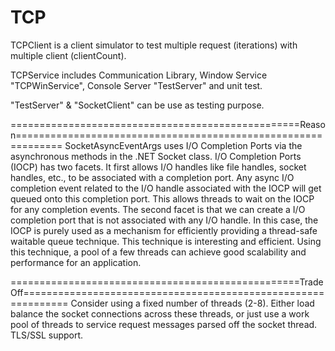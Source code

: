# TCP
TCPClient is a client simulator to test multiple request (iterations) with multiple client (clientCount).

TCPService includes Communication Library, Window Service "TCPWinService", Console Server "TestServer" and unit test.

"TestServer" & "SocketClient" can be use as testing purpose. 

==================================================Reason==============================================================
SocketAsyncEventArgs uses I/O Completion Ports via the asynchronous methods in the .NET Socket class. I/O Completion Ports (IOCP) has two facets. It first allows I/O handles like file handles, socket handles, etc., to be associated with a completion port. Any async I/O completion event related to the I/O handle associated with the IOCP will get queued onto this completion port. This allows threads to wait on the IOCP for any completion events. The second facet is that we can create a I/O completion port that is not associated with any I/O handle. In this case, the IOCP is purely used as a mechanism for efficiently providing a thread-safe waitable queue technique. This technique is interesting and efficient. Using this technique, a pool of a few threads can achieve good scalability and performance for an application. 

==================================================Trade Off==============================================================
Consider using a fixed number of threads (2-8). Either load balance the socket connections across these threads, or just use a work pool of threads to service request messages parsed off the socket thread. 
TLS/SSL support.
